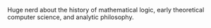 Huge nerd about the history of mathematical logic, early theoretical computer science, and analytic philosophy. 
